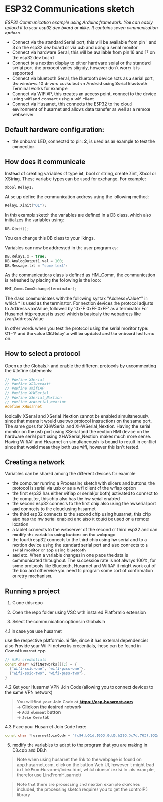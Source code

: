 # ESP32 Communications sketch
*ESP32 Communication example using Arduino framework. You can easily upload it to your esp32 dev board or alike. It contains seven communication options*

- Connect via the standard Serial port, this will be available from pin 1 and 3 on the esp32 dev board or via usb and using a serial monitor
- Connect via hardware Serial, this will be available from pin 16 and 17 on the esp32 dev board
- Connect to a nextion display to either hardware serial or the standard serial port, the protocol varies slightly, however don't worry it is supported
- Connect via bluetooth Serial, the bluetooth device acts as a serial port, the windows 10 drivers sucks but on Android using Serial Bluetooth Terminal works for example
- Connect via WIFIAP, this creates an access point, connect to the device using wifi and connect using a wifi client
- Connect via Husarnet, this connects the ESP32 to the cloud environment of husarnet and allows data transfer as well as a remote webserver

## Default hardware configuration:

- the onboard LED, connected to pin: **2**, is used as an example to test the connection

## How does it communicate
Instead of creating variables of type int, bool or string, create Xint, Xbool or XString.
These variable types can be used for exchange. For example:
```cpp
Xbool Relay1;
```

At setup define the communication address using the following method:
```cpp
Relay1.Xinit("O1");
```

In this example sketch the variables are defined in a DB class, which also initializes the variables using: 
```cpp
DB.Xinit();
```
You can change this DB class to your likings.

Variables can now be addressed in the user program as:
```cpp 
DB.Relay1.x = true; 
DB.AnalogOutput1.val = 100;
DB.Message.txt = "some text";
```
As the communications class is defined as HMI_Comm, the communication is refreshed by placing the following in the loop:
```cpp 
HMI_Comm.CommXchange(terminator);
```
The class communicates with the following syntax "Address=Value*" in which * is used as the terminator.
For nextion devices the protocol adjusts to Address.val=Value, followed by '0xFF 0xFF 0xFF' as a terminator
For Husarnet http request is used, which is basically the webadress like /var/Address/Value

In other words when you test the protocol using the serial monitor type: O1=1* and the value DB.Relay1.x will be updated and the onboard led turns on.

## How to select a protocol
Open up the Globals.h and enable the different protocols by uncommenting the #define statements:
```cpp 
// #define XSerial
// #define XBluetooth
// #define XWifiAP
// #define XHWSerial
// #define XSerial_Nextion
// #define XHWSerial_Nextion
#define XHusarnet
```
logically XSerial and XSerial_Nextion cannot be enabled simultaneously, since that means it would use two protocol instructions on the same port.
The same goes for XHWSerial and XHWSerial_Nextion.
Having the serial monitor on the usb port using XSerial and the nextion HMI device on the hardware serial port using XHWSerial_Nextion, makes much more sense.
Having WifiAP and Husarnet on simultaneously is bound to result in conflict since that would mean they both use wifi, however this isn't tested.

## Creating a network
Variables can be shared among the different devices for example 
- the computer running a Processing sketch with sliders and buttons, the protocol is serial via usb or as a wifi client of the wifiap option
- the first esp32 has either wifiap or serial(or both) activated to connect to the computer, this chip also has the hw serial enabled
- the second esp32 connects to the first chip also using the hwserial port and connects to the cloud using husarnet
- the third esp32 connects to the second chip using husarnet, this chip also has the hw serial enabled and also it could be used on a remote location
- a tablet connects to the webserver of the second or third esp32 and can modify the variables using buttons on the webpage
- the fourth esp32 connects to the third chip using hw serial and to a nextion device using the standard serial port and also connects to a serial monitor or app using bluetooth
- and etc.
When a variable changes in one place the data is communicated throughout. 
The succession rate is not always 100%, for some protocols like Bluetooth, Husarnet and WifiAP it might work out of the box and otherwise you need to program some sort of confirmation or retry mechanism.

## Running a project

1. Clone this repo

2. Open the repo folder using VSC with installed Platformio extension

3. Select the communication options in Globals.h

4.1 in case you use husarnet 

use the respective platformio.ini file, since it has external dependencies
also Provide your Wi-Fi networks credentials, these can be found in CommHusarnet.cpp

```cpp
// WiFi credentials
const char* wifiNetworks[][2] = {
  {"wifi-ssid-one", "wifi-pass-one"},
  {"wifi-ssid-two", "wifi-pass-two"},
} 
```

4.2 Get your Husarnet VPN Join Code (allowing you to connect devices to the same VPN network)

> You will find your Join Code at **https://app.husarnet.com  
> -> Click on the desired network  
> -> `Add element` button  
> -> `Join Code` tab** 

4.3 Place your Husarnet Join Code here:

```cpp
const char *husarnetJoinCode = "fc94:b01d:1803:8dd8:b293:5c7d:7639:932a/xxxxxxxxxxxxxxxxxxxxxx";
```

5. modify the variables to adapt to the program that you are making in DB.cpp and DB.h 

> Note when using husarnet the link to the webpage is found on app.husarnet.com, click on the button Web UI, however it might lead to LinkFromHusarnet/index.html, which doesn't exist in this example, therefor use LinkFromHusarnet/

> Note that there are processing and nextion example sketches included, the processing sketch requires you to get the controlP5 library